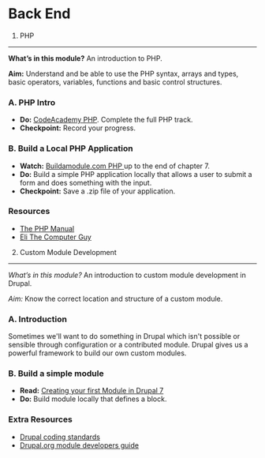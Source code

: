 Back End
========

1) PHP
------

__What’s in this module?__ An introduction to PHP.

__Aim:__ Understand and be able to use the PHP syntax, arrays and types, basic operators, variables, functions and basic control structures.

### A. PHP Intro

* __Do:__ [CodeAcademy PHP](http://www.codecademy.com/tracks/php). Complete the full PHP track.
* __Checkpoint:__ Record your progress.

### B. Build a Local PHP Application

* __Watch:__ [Buildamodule.com PHP ](http://buildamodule.com/collection/php-programming-basics) up to the end of chapter 7.
* __Do:__ Build a simple PHP application locally that allows a user to submit a form and does something with the input.
* __Checkpoint:__ Save a .zip file of your application.

### Resources

* [The PHP Manual](http://php.net/manual/en/index.php)
* [Eli The Computer Guy](http://www.teachingtree.co/teachers/show?teacher_name=Eli+The+Computer+Guy)

2) Custom Module Development
----------------------------

*What’s in this module?* An introduction to custom module development in Drupal.

*Aim:* Know the correct location and structure of a custom module.

### A. Introduction

Sometimes we'll want to do something in Drupal which isn't possible or sensible through configuration or a contributed module. Drupal gives us a powerful framework to build our own custom modules.

### B. Build a simple module

* __Read:__ [Creating your first Module in Drupal 7](https://www.packtpub.com/books/content/creating-your-first-module-drupal-7-module-development)
* __Do:__ Build module locally that defines a block.

### Extra Resources

* [Drupal coding standards](https://www.drupal.org/coding-standards)
* [Drupal.org module developers guide](https://www.drupal.org/developing/modules)
